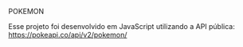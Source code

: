 POKEMON

Esse projeto foi desenvolvido em JavaScript utilizando a API pública:
https://pokeapi.co/api/v2/pokemon/